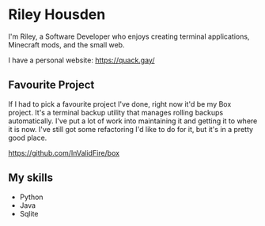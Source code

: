 # Riley Housden

I'm Riley, a Software Developer who enjoys creating terminal applications, Minecraft mods, and the small web.

I have a personal website: https://quack.gay/

## Favourite Project
If I had to pick a favourite project I've done, right now it'd be my Box project. It's a terminal backup utility that manages rolling backups automatically. I've put a lot of work into maintaining it and getting it to where it is now. I've still got some refactoring I'd like to do for it, but it's in a pretty good place.

https://github.com/InValidFire/box

## My skills
- Python
- Java
- Sqlite
